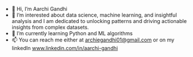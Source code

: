 - 👋 Hi, I’m Aarchi Gandhi
- 👀 I’m interested about data science, machine learning, and insightful analysis and I am dedicated to unlocking patterns and driving actionable insights from complex datasets.
- 🌱 I’m currently learning Python and ML algorithms
- 📫 You can reach me either at archiegandhi01@gmail.com or on my linkedIn www.linkedin.com/in/aarchi-gandhi


<!---
Aarchi01/Aarchi01 is a ✨ special ✨ repository because its `README.md` (this file) appears on your GitHub profile.
You can click the Preview link to take a look at your changes.
--->
